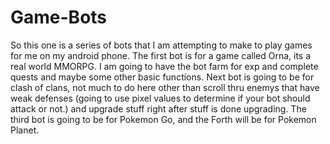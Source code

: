 # Game-Bots
So this one is a series of bots that I am attempting to make to play games for me on my android phone. The first bot is for a game called Orna, its a real world MMORPG. I am going to have the bot farm for exp and complete quests and maybe some other basic functions. 
Next bot is going to be for clash of clans, not much to do here other than scroll thru enemys that have weak defenses (going to use pixel values to determine if your bot should attack or not.) and upgrade stuff right after stuff is done upgrading. 
The third bot is going to be for Pokemon Go, and the Forth will be for Pokemon Planet.
